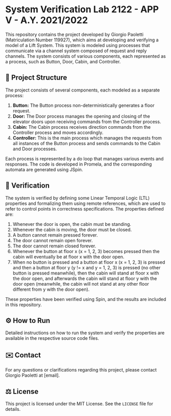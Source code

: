 # System Verification Lab 2122 - APP V - A.Y. 2021/2022

This repository contains the project developed by Giorgio Paoletti (Matriculation Number 119927), which aims at developing and verifying a model of a Lift System. This system is modeled using processes that communicate via a channel system composed of request and reply channels. The system consists of various components, each represented as a process, such as Button, Door, Cabin, and Controller.

## 📃 Project Structure

The project consists of several components, each modeled as a separate process:

1. **Button:** The Button process non-deterministically generates a floor request.
2. **Door:** The Door process manages the opening and closing of the elevator doors upon receiving commands from the Controller process.
3. **Cabin:** The Cabin process receives direction commands from the Controller process and moves accordingly.
4. **Controller:** This is the main process which manages the requests from all instances of the Button process and sends commands to the Cabin and Door processes.

Each process is represented by a do loop that manages various events and responses. The code is developed in Promela, and the corresponding automata are generated using JSpin.

## 📝 Verification

The system is verified by defining some Linear Temporal Logic (LTL) properties and formalizing them using remote references, which are used to refer to control points in correctness specifications. The properties defined are:

1. Whenever the door is open, the cabin must be standing.
2. Whenever the cabin is moving, the door must be closed.
3. A button cannot remain pressed forever.
4. The door cannot remain open forever.
5. The door cannot remain closed forever.
6. Whenever the button at floor x (x = 1, 2, 3) becomes pressed then the cabin will eventually be at floor x with the door open.
7. When no button is pressed and a button at floor x (x = 1, 2, 3) is pressed and then a button at floor y (y != x and y = 1, 2, 3) is pressed (no other button is pressed meanwhile), then the cabin will stand at floor x with the door open, and afterwards the cabin will stand at floor y with the door open (meanwhile, the cabin will not stand at any other floor different from y with the door open).

These properties have been verified using Spin, and the results are included in this repository.

## ⚙️ How to Run

Detailed instructions on how to run the system and verify the properties are available in the respective source code files.

## ✉️ Contact

For any questions or clarifications regarding this project, please contact Giorgio Paoletti at [email].

## ⚖️ License

This project is licensed under the MIT License. See the `LICENSE` file for details.
